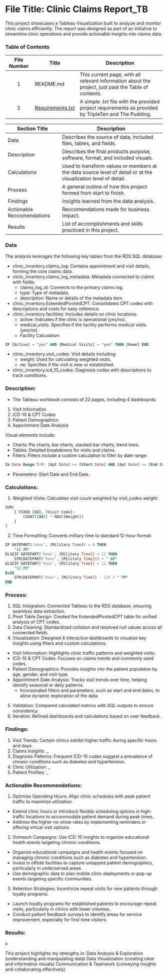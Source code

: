 # File Title: Clinic Claims Report_TB

This project showcases a Tableau Visualization built to analyze and monitor clinic claims efficiently. The report was designed as part of an initiative to streamline clinic operations and provide actionable insights into claims data. 

### Table of Contents
| File Number | Title | Description |
| :-----------: | ----------- |----------- |
| 1 | README.md | This current page, with all relevant information about the project, just past the Table of contents. |
| 2 | [Requirements.txt](https://github.com/simrandulai/Data_projects_TripleTen/blob/main/Amazon%20Books/Requirements.txt) | A simple .txt file with the provided project requirements as provided by TripleTen and The Pudding. |

| Section Title | Description |
| ----------- |----------- |
| Data | Describes the source of data, included files, tables, and fields. |
| Description | Describes the final products purpose, software, format, and included visuals. |
| Calculations | Used to transform values or members at the data source level of detail or at the visualization level of detail. |
| Process | A general outline of how this project formed from start to finish. |
| Findings | Insights learned from the data analysis. |
| Actionable Reccomendations | Reccomendations made for business impact. |
| Results | List of accomplishments and skills practiced in this project. |

### Data
The analysis leverages the following key tables from the RDS SQL database: 
- clinic_inventory.claims_log: Contains appointment and visit details, forming the core claims data.
- clinic_inventory.claims_log_metadata: Metadata connected to claims with fields: 
    - claims_log_id: Connects to the primary claims log.
    - type: Type of metadata.
    - description: Name or details of the metadata item. 
- clinic_inventory.ExtendedPivotedCPT: Consolidates CPT codes with descriptions and costs for easy reference.
- clinic_inventory.facilities: Includes details on clinic locations: 
    - active: Indicates if the clinic is operational (yes/no).
    - medical_visits: Specifies if the facility performs medical visits (yes/no).
    - Facility Calculation:
```sql  
IF [Active] = "yes" AND [Medical Visits] = "yes" THEN [Name] END
```` 
- clinic_inventory.visit_codes: Visit details including:
    - weight: Used for calculating weighted visits.
    - ne: Specifies if the visit is new or established.
- clinic_inventory.icd_10_codes: Diagnosis codes with descriptions to track conditions. 

### Description:
- The Tableau workbook consists of 22 pages, including 4 dashboards: 
1. Visit Information
2. ICD-10 & CPT Codes
3. Patient Demographics
4. Appointment Date Analysis

Visual elements include: 
- Charts: Pie charts, bar charts, stacked bar charts, trend lines.
- Tables: Detailed breakdowns for visits and claims.
- Filters: Filters include a custom calculation to filter by date range:
```sql  
In Date Range T/F: [Apt Date] >= [Start Date] AND [Apt Date] <= [End Date]
````  
- Parameters: Start Date and End Date. 

### Calculations:
1. Weighted Visits: Calculates visit count weighted by visit_codes.weight:
```sql  
SUM(  
    { FIXED [Id], [Visit Code]:  
        COUNT([Id]) * MAX([Weight]) 
    } 
)
```` 
2. Time Formatting: Converts military time to standard 12-hour format:
```sql  
IF DATEPART('hour', [Military Time]) = 0 THEN  
    "12 AM" 
ELSEIF DATEPART('hour', [Military Time]) < 12 THEN  
    STR(DATEPART('hour', [Military Time])) + " AM" 
ELSEIF DATEPART('hour', [Military Time]) = 12 THEN  
    "12 PM" 
ELSE  
    STR(DATEPART('hour', [Military Time]) - 12) + " PM" 
END 
```` 

### Process:
1. SQL Integration: Connected Tableau to the RDS database, ensuring seamless data extraction.
2. Pivot Table Design: Created the ExtendedPivotedCPT table for unified analysis of CPT codes.
3. Data Cleaning: Standardized collation and resolved null values across all connected fields.
4. Visualization: Designed 4 interactive dashboards to visualize key insights using filters and custom calculations.
- Visit Information: Highlights clinic traffic patterns and weighted visits.
- ICD-10 & CPT Codes: Focuses on claims trends and commonly used codes.
- Patient Demographics: Provides insights into the patient population by age, gender, and visit type.
- Appointment Date Analysis: Tracks visit trends over time, helping identify seasonal or daily patterns.
    - Incorporated filters and parameters, such as start and end dates, to allow dynamic exploration of the data.
5. Validation: Compared calculated metrics with SQL outputs to ensure consistency.
6. Iteration: Refined dashboards and calculations based on user feedback. 

### Findings:
1. Visit Trends: Certain clinics exhibit higher traffic during specific hours and days.
2. Claims Insights: _
3. Diagnosis Patterns: Frequent ICD-10 codes suggest a prevalence of chronic conditions such as diabetes and hypertension.
4. Clinic Utilization: _
5. Patient Profiles: _ 

### Actionable Recommendations:
1. Optimize Operating Hours: Align clinic schedules with peak patient traffic to maximize utilization.
- Extend clinic hours or introduce flexible scheduling options in high-traffic locations to accommodate patient demand during peak times.
- Address the higher no-show rates by implementing reminders or offering virtual visit options. 
2. Outreach Campaigns: Use ICD-10 insights to organize educational health events targeting chronic conditions.
- Organize educational campaigns and health events focused on managing chronic conditions such as diabetes and hypertension.
- Invest in offsite facilities to capture untapped patient demographics, particularly in underserved areas.
- Use demographic data to plan mobile clinic deployments or pop-up events targeting specific communities. 
3. Retention Strategies: Incentivize repeat visits for new patients through loyalty programs.
- Launch loyalty programs for established patients to encourage repeat visits, particularly in clinics with lower volumes.
- Conduct patient feedback surveys to identify areas for service improvement, especially for first-time visitors. 

### Results:
x

This project highlights my strengths in:
Data Analysis & Exploration (understanding and manipulating data)
Data Visualization (creating clear and informative visuals)
Communication & Teamwork (conveying insights and collaborating effectively)

